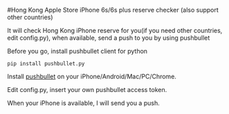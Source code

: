 #Hong Kong Apple Store iPhone 6s/6s plus reserve checker (also support other countries)

It will check Hong Kong iPhone reserve for you(if you need other countries, edit config.py), when available, send a push to you by using pushbullet

Before you go, install pushbullet client for python
```
pip install pushbullet.py
```

Install [pushbullet][1] on your iPhone/Android/Mac/PC/Chrome.

Edit config.py, insert your own pushbullet access token.

When your iPhone is available, I will send you a push.

[1]: https://www.pushbullet.com